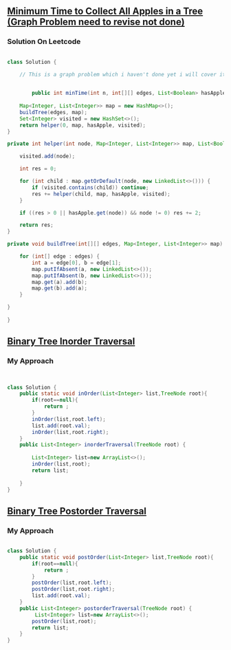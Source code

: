 ## [Minimum Time to Collect All Apples in a Tree (Graph Problem need to revise not done)](https://leetcode.com/problems/minimum-time-to-collect-all-apples-in-a-tree/)

### Solution On Leetcode

```java

class Solution {
   
    // This is a graph problem which i haven't done yet i will cover it when i will come to graph.


        public int minTime(int n, int[][] edges, List<Boolean> hasApple) {
        
	Map<Integer, List<Integer>> map = new HashMap<>();
	buildTree(edges, map);
	Set<Integer> visited = new HashSet<>();
	return helper(0, map, hasApple, visited);
}

private int helper(int node, Map<Integer, List<Integer>> map, List<Boolean> hasApple, Set<Integer> visited) {

	visited.add(node);

	int res = 0;

	for (int child : map.getOrDefault(node, new LinkedList<>())) {
		if (visited.contains(child)) continue;
		res += helper(child, map, hasApple, visited);
	}

	if ((res > 0 || hasApple.get(node)) && node != 0) res += 2;

	return res;
}

private void buildTree(int[][] edges, Map<Integer, List<Integer>> map) {

	for (int[] edge : edges) {
		int a = edge[0], b = edge[1];
		map.putIfAbsent(a, new LinkedList<>());
		map.putIfAbsent(b, new LinkedList<>());
		map.get(a).add(b);
		map.get(b).add(a);
	}

}
    
}

```


## [Binary Tree Inorder Traversal](https://leetcode.com/problems/binary-tree-inorder-traversal/)

### My Approach

```java


class Solution {
    public static void inOrder(List<Integer> list,TreeNode root){
        if(root==null){
            return ;
        }
        inOrder(list,root.left);
        list.add(root.val);
        inOrder(list,root.right);
    }
    public List<Integer> inorderTraversal(TreeNode root) {
        
        List<Integer> list=new ArrayList<>();
        inOrder(list,root);
        return list;
        
    }
}

```



## [Binary Tree Postorder Traversal](https://leetcode.com/problems/binary-tree-postorder-traversal/)

### My Approach

```java

class Solution {
    public static void postOrder(List<Integer> list,TreeNode root){
        if(root==null){
            return ;
        }
        postOrder(list,root.left);
        postOrder(list,root.right);
        list.add(root.val);
    }
    public List<Integer> postorderTraversal(TreeNode root) {
         List<Integer> list=new ArrayList<>();
        postOrder(list,root);
        return list;
    }
}

```
